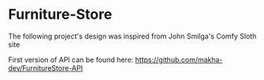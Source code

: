 # Furniture-Store

The following project's design was inspired from John Smilga's Comfy Sloth site

First version of API can be found here: https://github.com/makha-dev/FurnitureStore-API